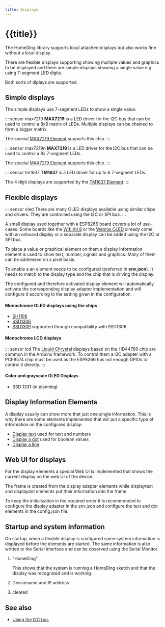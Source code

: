 ```yaml
---
title: Displays
---
```


# {{title}}

The HomeDing library supports local attached displays but also works fine without a local display.

There are flexible displays supporting showing multiple values and graphics to be displayed
and there are simple displays showing a single value e.g. using 7-segment LED digits.

Both sorts of diplays are supported.

## Simple displays

The simple displays use 7-segment LEDs to show a single value:

::: sensor max7219
**MAX7219** is a LED driver for the I2C bus that can be used to control a 8x8 matrix of LEDs.
Multiple displays can be chained to form a bigger matrix.

The special [MAX7219 Element](/elements/max7219.md) supports this chip.
:::

::: sensor max7219n
**MAX7219** is a LED driver for the I2C bus that can be used to control a 8x 7-segment LEDs.

The special [MAX7219 Element](/elements/max7219.md) supports this chip.
:::

::: sensor tm1637
**TM1637** is a LED driver for up to 6 7-segment LEDs.

The 4 digit displays are supported by the [TM1637 Element](/elements/tm1637.md).
:::


## Flexible displays

::: sensor oled
There are many OLED displays available using similar chips and drivers. They are controlled using the I2C or SPI bus.
:::

A small display used together with a ESP8266 board covers a lot of use-cases.
Some boards like the [Wifi Kit 8](/boards/wifikit8.md) or the [Wemos OLED](/boards/wemosoled.md)
already come with an onboard display or a separate display can be added using the I2C or SPI bus.

To place a value or graphical element on them a display Information element is used
to show text, number, signals and graphics. Many  of them can be addressed on a pixel basis.

To enable a an element needs to be configured (preferred in **env.json**). It needs to match to the display type and the chip that is driving the display.
 
The configured and therefore activated display element will automatically activate the corresponding display adapter implementation and will configure it according to the setting given in the configuration.


#### Monochrome OLED displays using the chips

* [SH1106](/elements/sh1106.md)
* [SSD1306](/elements/ssd1306.md)
* [SSD1309](/elements/ssd1309.md) supported through compatibility with SSD1306

#### Monochrome LCD displays

::: sensor lcd
The [Liquid Chrystal](/elements/lcd.md) displays based on the HD44780 chip are common in the Arduino framework.
To control them a I2C adapter with a PCF8574 chip must be used as the ESP8266 has not enough GPIOs to control it directly.
:::


#### Color and grayscale OLED Displays
* SSD 1331 (in planning)
<!-- * ssd1322 OLED 480*128 -->
<!-- * ssd1325 OLED 128*80 Gray Scale -->
<!-- * ssd1327 OLED 128*128 Gray Scale -->


## Display Information Elements

A display usually can show more that just one single information.
This is why there are some elements implemented that will put a specific type of information
on the configured display:

* [Display text](/elements/displaytext.md) used for text and numbers
* [Display a dot](/elements/displaydot.md) used for boolean values
* [Display a line](/elements/displayline.md)
<!-- * [displaybar](/elements/displaybar.md) -->


## Web UI for displays

For the display elements a special Web UI is implemented that shows the current display on the web UI of the device.

The frame is created from the display adapter elements while displaytext and displaydot elements put their information into the frame.

To keep the initialization in the required order it is recommended to configure the display adapter in the env.json and configure the text and dot elements in the config.json file.


## Startup and system information

On startup, when a flexible display is configured some system information is displayed before the elements are started. The same information is also written to the Serial interface and can be observed using the Serial Monitor.

1. "HomeDing"
   
   This shows that the system is running a HomeDing sketch and that the display was recognized and is working.

2. Devicename and IP address

3. cleared


## See also

* [Using the I2C bus](/dev/i2c.md)
